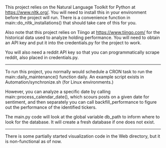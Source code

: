 This project relies on the Natural Language Toolkit for Python at https://www.nltk.org/.  You will need to install this
in your environment before the project will run.  There is a convenience function in main::do_nltk_installations() that
should take care of this for you.

Also note that this project relies on Tiingo at https://www.tiingo.com/ for the historical data used to analyze
holding performance.  You will need to obtain an API key and put it into the credentials.py for the project to work.

You will also need a reddit API key so that you can programmatically scrape reddit, also placed in credentials.py.

-----

To run this project, you normally would schedule a CRON task to run the main::daily_maintenance() function daily.  An
example script exists in Automation/synchronize.sh (for Linux environments.)

However, you can analyze a specific date by calling main::process_calendar_date(), which scours posts on a given date
for sentiment, and then separately you can call backfill_performance to figure out the performance of the identified
tickers.

The main.py code will look at the global variable db_path to inform where to look for the database.  It will create a
fresh database if one does not exist.

-----

There is some partially started visualization code in the Web directory, but it is non-functional as of now.